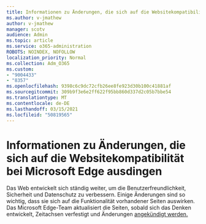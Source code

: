 ```yaml
---
title: Informationen zu Änderungen, die sich auf die Websitekompatibilität bei Microsoft Edge ausdingen
ms.author: v-jmathew
author: v-jmathew
manager: scotv
audience: Admin
ms.topic: article
ms.service: o365-administration
ROBOTS: NOINDEX, NOFOLLOW
localization_priority: Normal
ms.collection: Adm_O365
ms.custom:
- "9004433"
- "8357"
ms.openlocfilehash: 9398c6c9dc72cfb26ee8fe923d30b100c41881af
ms.sourcegitcommit: 309b9f3e6e2ff622f95bb860d337d2c05b7bbe54
ms.translationtype: MT
ms.contentlocale: de-DE
ms.lasthandoff: 03/15/2021
ms.locfileid: "50819565"
---
```

# <a name="learn-about-site-compatibility-affecting-changes-coming-to-microsoft-edge"></a>Informationen zu Änderungen, die sich auf die Websitekompatibilität bei Microsoft Edge ausdingen

Das Web entwickelt sich ständig weiter, um die Benutzerfreundlichkeit, Sicherheit und Datenschutz zu verbessern. Einige Änderungen sind so wichtig, dass sie sich auf die Funktionalität vorhandener Seiten auswirken. Das Microsoft Edge-Team aktualisiert die Seiten, sobald sich das Denken entwickelt, Zeitachsen verfestigt und Änderungen [angekündigt werden.](https://go.microsoft.com/fwlink/?linkid=2135534)
